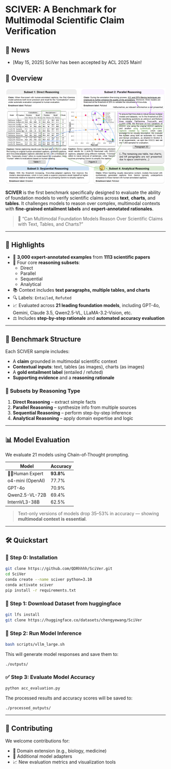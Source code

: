 # SCIVER: A Benchmark for Multimodal Scientific Claim Verification

## 📰 News
- [May 15, 2025] SciVer has been accepted by ACL 2025 Main!

## 👋 Overview

![image-20250603111710602](./README.assets/image-20250603111710602.png)

**SCIVER** is the first benchmark specifically designed to evaluate the ability of foundation models to verify scientific claims across **text**, **charts**, and **tables**. It challenges models to reason over complex, multimodal contexts with **fine-grained entailment labels** and **expert-annotated rationales**.

> 📌 “Can Multimodal Foundation Models Reason Over Scientific Claims with Text, Tables, and Charts?”

------

## 🌟 Highlights

- 🧪 **3,000 expert-annotated examples** from **1113 scientific papers**
- 🧠 Four core **reasoning subsets**:
  - Direct
  - Parallel
  - Sequential
  - Analytical
- 📚 Context includes **text paragraphs, multiple tables, and charts**
- 🔍 Labels: `Entailed`, `Refuted`
- 📈 Evaluated across **21 leading foundation models**, including GPT-4o, Gemini, Claude 3.5, Qwen2.5-VL, LLaMA-3.2-Vision, etc.
- ⚖️ Includes **step-by-step rationale** and **automated accuracy evaluation**

------

## 🧩 Benchmark Structure

Each SCIVER sample includes:

- A **claim** grounded in multimodal scientific context
- **Contextual inputs**: text, tables (as images), charts (as images)
- A **gold entailment label** (entailed / refuted)
- **Supporting evidence** and a **reasoning rationale**

### 🧠 Subsets by Reasoning Type

1. **Direct Reasoning** – extract simple facts
2. **Parallel Reasoning** – synthesize info from multiple sources
3. **Sequential Reasoning** – perform step-by-step inference
4. **Analytical Reasoning** – apply domain expertise and logic

------

## 📊 Model Evaluation

We evaluate 21 models using Chain-of-Thought prompting.

| Model            | Accuracy  |
| ---------------- | --------- |
| 🧑‍🔬Human Expert   | **93.8%** |
| o4-mini (OpenAI) | 77.7%     |
| GPT-4o           | 70.9%     |
| Qwen2.5-VL-72B   | 69.4%     |
| InternVL3-38B    | 62.5%     |

> Text-only versions of models drop 35–53% in accuracy — showing **multimodal context is essential**.

------

## 🛠️ Quickstart

### 🔁 Step 0: Installation

```bash
git clone https://github.com/QDRhhhh/SciVer.git
cd SciVer
conda create --name sciver python=3.10
conda activate sciver
pip install -r requirements.txt
```

### 🔁 Step 1: Download Dataset from huggingface

```bash
git lfs install
git clone https://huggingface.co/datasets/chengyewang/SciVer
```

### 🔁 Step 2: Run Model Inference

```bash
bash scripts/vllm_large.sh
```

This will generate model responses and save them to:

```
./outputs/
```

### ✅ Step 3: Evaluate Model Accuracy

```bash
python acc_evaluation.py
```

The processed results and accuracy scores will be saved to:

```
./processed_outputs/
```

------

## 🤝 Contributing

We welcome contributions for:

- 🧬 Domain extension (e.g., biology, medicine)
- 🔧 Additional model adapters
- 📈 New evaluation metrics and visualization tools